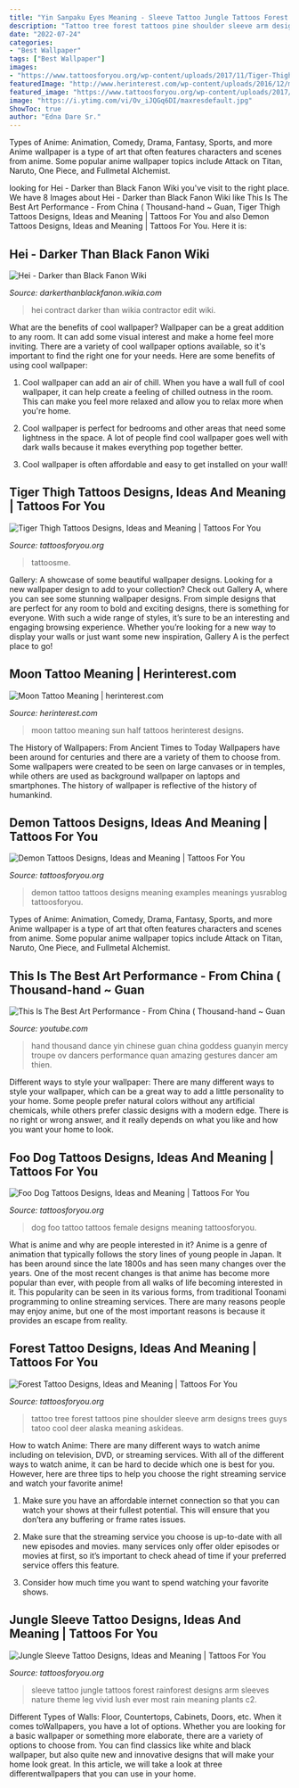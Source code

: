 ```yaml
---
title: "Yin Sanpaku Eyes Meaning - Sleeve Tattoo Jungle Tattoos Forest Rainforest Designs Arm Sleeves Nature Theme Leg Vivid Lush Ever Most Rain Meaning Plants C2"
description: "Tattoo tree forest tattoos pine shoulder sleeve arm designs trees guys tatoo cool deer alaska meaning askideas"
date: "2022-07-24"
categories:
- "Best Wallpaper"
tags: ["Best Wallpaper"]
images:
- "https://www.tattoosforyou.org/wp-content/uploads/2017/11/Tiger-Thigh-Tattoos-for-Women.jpg"
featuredImage: "http://www.herinterest.com/wp-content/uploads/2016/12/moon-6.jpg"
featured_image: "https://www.tattoosforyou.org/wp-content/uploads/2017/11/Tiger-Thigh-Tattoos-for-Women.jpg"
image: "https://i.ytimg.com/vi/Ov_iJQGq6DI/maxresdefault.jpg"
ShowToc: true
author: "Edna Dare Sr."
---
```



Types of Anime: Animation, Comedy, Drama, Fantasy, Sports, and more
Anime wallpaper is a type of art that often features characters and scenes from anime. Some popular anime wallpaper topics include Attack on Titan, Naruto, One Piece, and Fullmetal Alchemist.

	

		
looking for Hei - Darker than Black Fanon Wiki you've visit to the right place. We have 8 Images about Hei - Darker than Black Fanon Wiki like This Is The Best Art Performance - From China ( Thousand-hand ~ Guan, Tiger Thigh Tattoos Designs, Ideas and Meaning | Tattoos For You and also Demon Tattoos Designs, Ideas and Meaning | Tattoos For You. Here it is:
		
    
## Hei - Darker Than Black Fanon Wiki

<img loading=lazy src="http://img3.wikia.nocookie.net/__cb20100405174953/darkerthanblackfanon/images/a/ac/Hei%27s_Contract.png" onerror="this.onerror=null;this.src='https://tse2.mm.bing.net/th?id=OIP.2mg75MxoCuzSgD0k3cINIAHaHK&amp;pid=15.1';" alt="Hei - Darker than Black Fanon Wiki">

_Source: darkerthanblackfanon.wikia.com_

>hei contract darker than wikia contractor edit wiki. 

	

What are the benefits of cool wallpaper?
Wallpaper can be a great addition to any room. It can add some visual interest and make a home feel more inviting. There are a variety of cool wallpaper options available, so it's important to find the right one for your needs. Here are some benefits of using cool wallpaper: 
1. Cool wallpaper can add an air of chill. When you have a wall full of cool wallpaper, it can help create a feeling of chilled outness in the room. This can make you feel more relaxed and allow you to relax more when you're home. 

2. Cool wallpaper is perfect for bedrooms and other areas that need some lightness in the space. A lot of people find cool wallpaper goes well with dark walls because it makes everything pop together better. 

3. Cool wallpaper is often affordable and easy to get installed on your wall!

    
## Tiger Thigh Tattoos Designs, Ideas And Meaning | Tattoos For You

<img loading=lazy src="https://www.tattoosforyou.org/wp-content/uploads/2017/11/Tiger-Thigh-Tattoos-for-Women.jpg" onerror="this.onerror=null;this.src='https://tse2.mm.bing.net/th?id=OIP.AsDdqKUX2ckfJgqHIS0VlAHaHa&amp;pid=15.1';" alt="Tiger Thigh Tattoos Designs, Ideas and Meaning | Tattoos For You">

_Source: tattoosforyou.org_

>tattoosme. 

	

Gallery: A showcase of some beautiful wallpaper designs.
Looking for a new wallpaper design to add to your collection? Check out Gallery A, where you can see some stunning wallpaper designs. From simple designs that are perfect for any room to bold and exciting designs, there is something for everyone. With such a wide range of styles, it’s sure to be an interesting and engaging browsing experience. Whether you’re looking for a new way to display your walls or just want some new inspiration, Gallery A is the perfect place to go!





	
	
    
## Moon Tattoo Meaning | Herinterest.com

<img loading=lazy src="http://www.herinterest.com/wp-content/uploads/2016/12/moon-6.jpg" onerror="this.onerror=null;this.src='https://tse2.mm.bing.net/th?id=OIP.ANhr4aoCxjtsJP5aG0R4UQHaHa&amp;pid=15.1';" alt="Moon Tattoo Meaning | herinterest.com">

_Source: herinterest.com_

>moon tattoo meaning sun half tattoos herinterest designs. 

	

The History of Wallpapers: From Ancient Times to Today
Wallpapers have been around for centuries and there are a variety of them to choose from. Some wallpapers were created to be seen on large canvases or in temples, while others are used as background wallpaper on laptops and smartphones. The history of wallpaper is reflective of the history of humankind.

    
## Demon Tattoos Designs, Ideas And Meaning | Tattoos For You

<img loading=lazy src="https://www.tattoosforyou.org/wp-content/uploads/2013/11/Demon-Tattoo.jpg" onerror="this.onerror=null;this.src='https://tse3.mm.bing.net/th?id=OIP.8oeIvpM74bA5CLIO6w9B7AHaJ4&amp;pid=15.1';" alt="Demon Tattoos Designs, Ideas and Meaning | Tattoos For You">

_Source: tattoosforyou.org_

>demon tattoo tattoos designs meaning examples meanings yusrablog tattoosforyou. 

	

Types of Anime: Animation, Comedy, Drama, Fantasy, Sports, and more
Anime wallpaper is a type of art that often features characters and scenes from anime. Some popular anime wallpaper topics include Attack on Titan, Naruto, One Piece, and Fullmetal Alchemist.

    
## This Is The Best Art Performance - From China ( Thousand-hand ~ Guan

<img loading=lazy src="https://i.ytimg.com/vi/Ov_iJQGq6DI/maxresdefault.jpg" onerror="this.onerror=null;this.src='https://tse2.mm.bing.net/th?id=OIP.rRTIWCGtD3kpgRz4ds8L2AHaEK&amp;pid=15.1';" alt="This Is The Best Art Performance - From China ( Thousand-hand ~ Guan">

_Source: youtube.com_

>hand thousand dance yin chinese guan china goddess guanyin mercy troupe ov dancers performance quan amazing gestures dancer am thien. 

	

Different ways to style your wallpaper:
There are many different ways to style your wallpaper, which can be a great way to add a little personality to your home. Some people prefer natural colors without any artificial chemicals, while others prefer classic designs with a modern edge. There is no right or wrong answer, and it really depends on what you like and how you want your home to look.

    
## Foo Dog Tattoos Designs, Ideas And Meaning | Tattoos For You

<img loading=lazy src="http://www.tattoosforyou.org/wp-content/uploads/2016/05/Female-foo-Dog-Tattoo.jpg" onerror="this.onerror=null;this.src='https://tse4.mm.bing.net/th?id=OIP.nlcK4_3I8p8PcaDw4FkVKwHaJ3&amp;pid=15.1';" alt="Foo Dog Tattoos Designs, Ideas and Meaning | Tattoos For You">

_Source: tattoosforyou.org_

>dog foo tattoo tattoos female designs meaning tattoosforyou. 

	

What is anime and why are people interested in it?
Anime is a genre of animation that typically follows the story lines of young people in Japan. It has been around since the late 1800s and has seen many changes over the years. One of the most recent changes is that anime has become more popular than ever, with people from all walks of life becoming interested in it. This popularity can be seen in its various forms, from traditional Toonami programming to online streaming services. There are many reasons people may enjoy anime, but one of the most important reasons is because it provides an escape from reality.

    
## Forest Tattoo Designs, Ideas And Meaning | Tattoos For You

<img loading=lazy src="https://www.tattoosforyou.org/wp-content/uploads/2017/12/Forest-Tree-Tattoo.jpg" onerror="this.onerror=null;this.src='https://tse1.mm.bing.net/th?id=OIP.4lAfBkocIsrmFDUmOtHdHgHaJ6&amp;pid=15.1';" alt="Forest Tattoo Designs, Ideas and Meaning | Tattoos For You">

_Source: tattoosforyou.org_

>tattoo tree forest tattoos pine shoulder sleeve arm designs trees guys tatoo cool deer alaska meaning askideas. 

	

How to watch Anime: There are many different ways to watch anime including on television, DVD, or streaming services.
With all of the different ways to watch anime, it can be hard to decide which one is best for you. However, here are three tips to help you choose the right streaming service and watch your favorite anime!
1. Make sure you have an affordable internet connection so that you can watch your shows at their fullest potential. This will ensure that you don’tera any buffering or frame rates issues.

2. Make sure that the streaming service you choose is up-to-date with all new episodes and movies. many services only offer older episodes or movies at first, so it’s important to check ahead of time if your preferred service offers this feature.

3. Consider how much time you want to spend watching your favorite shows.

    
## Jungle Sleeve Tattoo Designs, Ideas And Meaning | Tattoos For You

<img loading=lazy src="https://www.tattoosforyou.org/wp-content/uploads/2017/10/Jungle-Sleeve-Tattoo-Ideas-300x300.jpg" onerror="this.onerror=null;this.src='https://tse2.mm.bing.net/th?id=OIP.YpEloBFsdUnD6CH6HiJ4igAAAA&amp;pid=15.1';" alt="Jungle Sleeve Tattoo Designs, Ideas and Meaning | Tattoos For You">

_Source: tattoosforyou.org_

>sleeve tattoo jungle tattoos forest rainforest designs arm sleeves nature theme leg vivid lush ever most rain meaning plants c2. 

	

Different Types of Walls: Floor, Countertops, Cabinets, Doors, etc.
When it comes toWallpapers, you have a lot of options. Whether you are looking for a basic wallpaper or something more elaborate, there are a variety of options to choose from. You can find classics like white and black wallpaper, but also quite new and innovative designs that will make your home look great. In this article, we will take a look at three differentwallpapers that you can use in your home.

